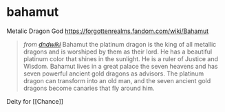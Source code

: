 # bahamut
Metalic Dragon God
	https://forgottenrealms.fandom.com/wiki/Bahamut
> *from [dndwiki](<https://www.dandwiki.com/wiki/Bahamut_(5e_Creature)>)*
> Bahamut the platinum dragon is the king of all metallic dragons and is worshiped by them as their lord. He has a beautiful platinum color that shines in the sunlight. He is a ruler of Justice and Wisdom. Bahamut lives in a great palace the seven heavens and has seven powerful ancient gold dragons as advisors. The platinum dragon can transform into an old man, and the seven ancient gold dragons become canaries that fly around him.

Deity for [[Chance]]